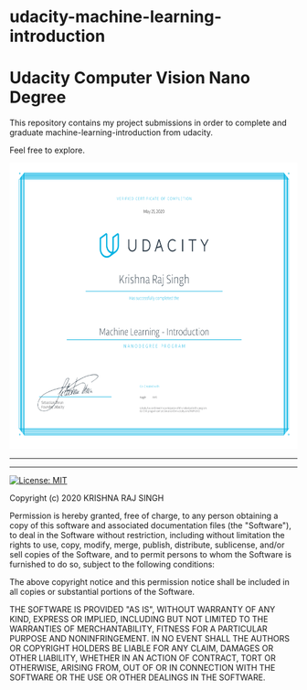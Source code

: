 # udacity-machine-learning-introduction

# Udacity Computer Vision Nano Degree
This repository contains my project submissions in order to complete and graduate machine-learning-introduction  from udacity.

Feel free to explore.

<p align="center">
  <img width="700" height="500" src="https://github.com/KrishnaRajSingh/udacity-machine-learning-introduction/blob/master/images/cvnd.svg">
</p>

<hr>

<hr>

[![License: MIT](https://img.shields.io/badge/License-MIT-yellow.svg)](https://opensource.org/licenses/MIT)

Copyright (c) 2020 KRISHNA RAJ SINGH

Permission is hereby granted, free of charge, to any person obtaining a copy
of this software and associated documentation files (the "Software"), to deal
in the Software without restriction, including without limitation the rights
to use, copy, modify, merge, publish, distribute, sublicense, and/or sell
copies of the Software, and to permit persons to whom the Software is
furnished to do so, subject to the following conditions:

The above copyright notice and this permission notice shall be included in all
copies or substantial portions of the Software.

THE SOFTWARE IS PROVIDED "AS IS", WITHOUT WARRANTY OF ANY KIND,
EXPRESS OR IMPLIED, INCLUDING BUT NOT LIMITED TO THE WARRANTIES OF
MERCHANTABILITY, FITNESS FOR A PARTICULAR PURPOSE AND NONINFRINGEMENT.
IN NO EVENT SHALL THE AUTHORS OR COPYRIGHT HOLDERS BE LIABLE FOR ANY CLAIM,
DAMAGES OR OTHER LIABILITY, WHETHER IN AN ACTION OF CONTRACT, TORT OR
OTHERWISE, ARISING FROM, OUT OF OR IN CONNECTION WITH THE SOFTWARE OR THE USE
OR OTHER DEALINGS IN THE SOFTWARE.
